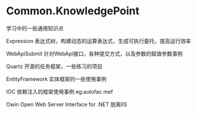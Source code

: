 # Common.KnowledgePoint
学习中的一些通用知识点


Expression 表达式树，构建动态的运算表达式，生成可执行委托，提高运行效率

WebApiSubmit 针对WebApi接口，各种提交方式，以及参数的赋值参数事例

Quartz 开源的任务框架，一些练习的项目

EntityFramework 实体框架的一些使用事例

IOC 依赖注入的框架使用事例 eg:autofac mef

Owin Open Web Server Interface for .NET 脱离IIS